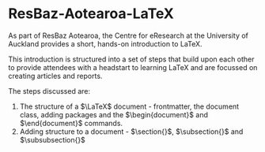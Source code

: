 # ResBaz-Aotearoa-LaTeX

As part of ResBaz Aotearoa, the Centre for eResearch at the University of Auckland provides a short, hands-on introduction to LaTeX.

This introduction is structured into a set of steps that build upon each other to provide attendees with a headstart to learning LaTeX and are focussed on creating articles and reports.

The steps discussed are:
 1. The structure of a $\LaTeX$ document - frontmatter, the document class, adding packages and the $\begin{document}$ and $\end{document}$ commands.
 2. Adding structure to a document - $\section{}$, $\subsection{}$ and $\subsubsection{}$
